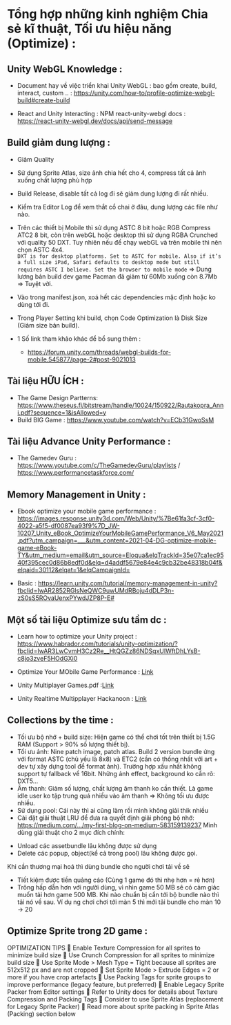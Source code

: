 # Tổng hợp những kinh nghiệm Chia sẻ kĩ thuật, Tối ưu hiệu năng (Optimize) :

## Unity WebGL Knowledge : 
- Document hay về việc triển khai Unity WebGL : bao gồm create, build, interact, custom .. : https://unity.com/how-to/profile-optimize-webgl-build#create-build

- React and Unity Interacting : NPM react-unity-webgl docs : https://react-unity-webgl.dev/docs/api/send-message

## Build giảm dung lượng : 
- Giảm Quality 
- Sử dụng Sprite Atlas, size ảnh chia hết cho 4, compress tất cả ảnh xuống chất lượng phù hợp 
- Build Release, disable tất cả log đi sẽ giảm dung lượng đi rất nhiều. 
- Kiểm tra Editor Log để xem thắt cổ chai ở đâu, dung lượng các file như nào. 
- Trên các thiết bị Mobile thì sử dụng ASTC 8 bit hoặc RGB Compress ATC2 8 bit, còn trên webGL hoặc desktop thì sử dụng RGBA Crunched với quality 50 DXT. Tuy nhiên nếu để chạy webGL và trên mobile thì nên chọn ASTC 4x4.  
```DXT is for desktop platforms. Set to ASTC for mobile. Also if it’s a full size iPad, Safari defaults to desktop mode but still requires ASTC I believe. Set the browser to mobile mode```
=> Dung lương bản build dev game Pacman đã giảm từ 60Mb xuống còn 8.7Mb => Tuyệt vời. 
- Vào trong manifest.json, xoá hết các dependencies mặc định hoặc ko dùng tới đi. 
- Trong Player Setting khi build, chọn Code Optimization là Disk Size (Giảm size bản build). 

- 1 Số link tham khảo khác để bổ sung thêm : 
    + https://forum.unity.com/threads/webgl-builds-for-mobile.545877/page-2#post-9021013


## Tài liệu HỮU ÍCH : 
- The Game Design Partterns:  https://www.theseus.fi/bitstream/handle/10024/150922/Rautakopra_Anni.pdf?sequence=1&isAllowed=y
- Build BIG Game : https://www.youtube.com/watch?v=ECb31GwoSsM 

## Tài liệu Advance Unity Performance :
- The Gamedev Guru : https://www.youtube.com/c/TheGamedevGuru/playlists / https://www.performancetaskforce.com/ 

## Memory Management in Unity : 
- Ebook optimize your mobile game performance : https://images.response.unity3d.com/Web/Unity/%7Be61fa3cf-3cf0-4022-a5f5-df0087ea93f9%7D_JW-10207_Unity_eBook_OptimizeYourMobileGamePerformance_V6_May2021.pdf?utm_campaign=___&utm_content=2021-04-DG-optimize-mobile-game-eBook-TY&utm_medium=email&utm_source=Eloqua&elqTrackId=35e07ca1ec9540f395cec0d86b8edf0d&elq=d4addf5679e84e4c9cb32be48318b04f&elqaid=30112&elqat=1&elqCampaignId= 

- Basic : https://learn.unity.com/tutorial/memory-management-in-unity?fbclid=IwAR2852RGlsNeQWC9uwUMdRBoju4dDLP3n-zS0sS5ROvaUenxPYwdJZP8P-E# 

## Một số tài liệu Optimize sưu tầm dc : 
- Learn how to optimize your Unity project : https://www.habrador.com/tutorials/unity-optimization/?fbclid=IwAR3LwCvmH3Cz2Re__HtQGZz86NDSqxUIWftDhLYsB-c8jo3zveF5HOdGXi0 
- Optimize Your MObile Game Performance : [Link](https://images.response.unity3d.com/Web/Unity/%7Be61fa3cf-3cf0-4022-a5f5-df0087ea93f9%7D_JW-10207_Unity_eBook_OptimizeYourMobileGamePerformance_V6_May2021.pdf?utm_campaign=___&utm_content=2021-04-DG-optimize-mobile-game-eBook-TY&utm_medium=email&utm_source=Eloqua&elqTrackId=35e07ca1ec9540f395cec0d86b8edf0d&elq=d4addf5679e84e4c9cb32be48318b04f&elqaid=30112&elqat=1&elqCampaignId=)
- Unity Multiplayer Games.pdf :[Link](http://naneport.arg.in.th/books/ComputerIT/Unity%20Multiplayer%20Games.pdf)

- Unity Realtime Multipplayer Hackanoon : [Link](https://hackernoon.com/search?query=Unity+Realtime+Multiplayer)


## Collections by the time : 
- Tối ưu bộ nhớ + build size: Hiện game có thể chơi tốt trên thiết bị 1.5G RAM (Support > 90% số lượng thiết bị).
- Tối ưu ảnh: Nine patch image, patch atlas. Build 2 version bundle ứng với format ASTC (chủ yếu là 8x8) và ETC2 (cần có thống nhất với art + dev tự xây dựng tool để format ảnh). Trường hợp xấu nhất không support tự fallback về 16bit. Những ảnh effect, background ko cần rõ: DXT5...
- Âm thanh: Giảm số lượng, chất lượng âm thanh ko cần thiết. Là game idle user ko tập trung quá nhiều vào âm thanh => Không tối ưu được nhiều.
- Sử dụng pool: Cái này thì ai cũng làm rồi mình không giải thik nhiều
- Cài đặt giải thuật LRU để đưa ra quyết định giải phóng bộ nhớ: https://medium.com/.../my-first-blog-on-medium-583159139237
Mình dùng giải thuật cho 2 mục đích chính:
+ Unload các assetbundle lâu không được sử dụng
+ Delete các popup, object(kể cả trong pool) lâu không được gọi.

Khi cần thương mại hoá thì dùng bundle cho người chơi tải về sẽ
- Tiết kiệm được tiền quảng cáo (Cùng 1 game đó thì nhẹ hơn = rẻ hơn)
- Trông hấp dẫn hơn với người dùng, vì nhìn game 50 MB sẽ có cảm giác muốn tải hơn game 500 MB. Khi nào chuẩn bị cần tới bộ bundle nào thì tải nó về sau. Ví dụ ng chơi chơi tới màn 5 thì mới tải bundle cho màn 10 -> 20

## Optimize Sprite trong 2D game : 
OPTIMIZATION TIPS
 Enable Texture Compression for all sprites to minimize build size
 Use Crunch Compression for all sprites to minimize build size
 Use Sprite Mode > Mesh Type = Tight because all sprites are 512x512 px and are not cropped
 Set Sprite Mode > Extrude Edges = 2 or more if you have crop artefacts
 Use Packing Tags for sprite groups to improve performance (legacy feature, but preferred)
 Enable Legacy Sprite Packer from Editor settings
 Refer to Unity docs for details about Texture Compression and Packing Tags
 Consider to use Sprite Atlas (replacement for Legacy Sprite Packer)
 Read more about sprite packing in Sprite Atlas (Packing) section below
